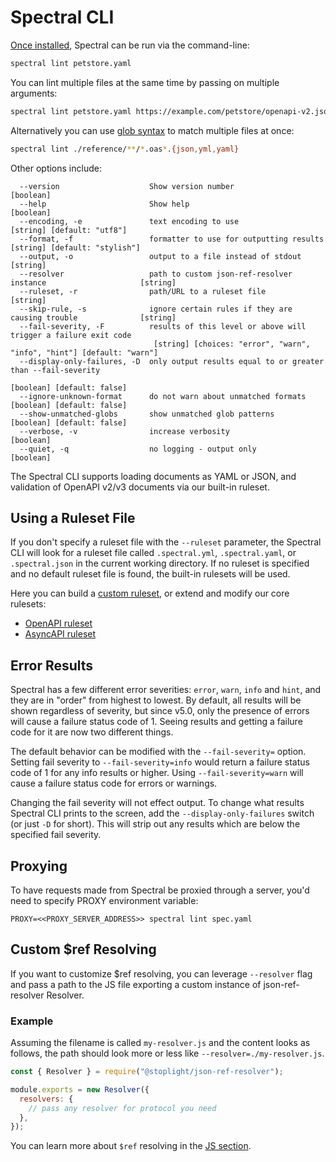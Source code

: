 # Spectral CLI

[Once installed](../getting-started/2-installation.md), Spectral can be run via the command-line:

```bash
spectral lint petstore.yaml
```

You can lint multiple files at the same time by passing on multiple arguments:

```bash
spectral lint petstore.yaml https://example.com/petstore/openapi-v2.json https://example.com/todos/openapi-v3.json
```

Alternatively you can use [glob syntax](https://github.com/mrmlnc/fast-glob#basic-syntax) to match multiple files at once:

```bash
spectral lint ./reference/**/*.oas*.{json,yml,yaml}
```

Other options include:

```text
  --version                    Show version number                                          [boolean]
  --help                       Show help                                                    [boolean]
  --encoding, -e               text encoding to use                        [string] [default: "utf8"]
  --format, -f                 formatter to use for outputting results  [string] [default: "stylish"]
  --output, -o                 output to a file instead of stdout                            [string]
  --resolver                   path to custom json-ref-resolver instance                     [string]
  --ruleset, -r                path/URL to a ruleset file                                    [string]
  --skip-rule, -s              ignore certain rules if they are causing trouble              [string]
  --fail-severity, -F          results of this level or above will trigger a failure exit code
                                [string] [choices: "error", "warn", "info", "hint"] [default: "warn"]
  --display-only-failures, -D  only output results equal to or greater than --fail-severity
                                                                           [boolean] [default: false]
  --ignore-unknown-format      do not warn about unmatched formats         [boolean] [default: false]
  --show-unmatched-globs       show unmatched glob patterns                [boolean] [default: false]
  --verbose, -v                increase verbosity                                           [boolean]
  --quiet, -q                  no logging - output only                                     [boolean]
```

The Spectral CLI supports loading documents as YAML or JSON, and validation of OpenAPI v2/v3 documents via our built-in ruleset.

## Using a Ruleset File

If you don't specify a ruleset file with the `--ruleset` parameter, the Spectral CLI will look for a ruleset file called `.spectral.yml`, `.spectral.yaml`, or `.spectral.json` in the current working directory. If no ruleset is specified and no default ruleset file is found, the built-in rulesets will be used.

Here you can build a [custom ruleset](../getting-started/3-rulesets.md), or extend and modify our core rulesets:

- [OpenAPI ruleset](../reference/openapi-rules.md)
- [AsyncAPI ruleset](../reference/asyncapi-rules.md)

## Error Results

Spectral has a few different error severities: `error`, `warn`, `info` and `hint`, and they are in "order" from highest to lowest. By default, all results will be shown regardless of severity, but since v5.0, only the presence of errors will cause a failure status code of 1. Seeing results and getting a failure code for it are now two different things.

The default behavior can be modified with the `--fail-severity=` option. Setting fail severity to `--fail-severity=info` would return a failure status code of 1 for any info results or higher. Using `--fail-severity=warn` will cause a failure status code for errors or warnings.

Changing the fail severity will not effect output. To change what results Spectral CLI prints to the screen, add the `--display-only-failures` switch (or just `-D` for short). This will strip out any results which are below the specified fail severity.

## Proxying

To have requests made from Spectral be proxied through a server, you'd need to specify PROXY environment variable:

`PROXY=<<PROXY_SERVER_ADDRESS>> spectral lint spec.yaml`

## Custom \$ref Resolving

If you want to customize \$ref resolving, you can leverage `--resolver` flag and pass a path to the JS file exporting a custom instance of json-ref-resolver Resolver.

### Example

Assuming the filename is called `my-resolver.js` and the content looks as follows, the path should look more or less like `--resolver=./my-resolver.js`.

```js
const { Resolver } = require("@stoplight/json-ref-resolver");

module.exports = new Resolver({
  resolvers: {
    // pass any resolver for protocol you need
  },
});
```

You can learn more about `$ref` resolving in the [JS section](./3-javascript.md#using-custom-resolver).

